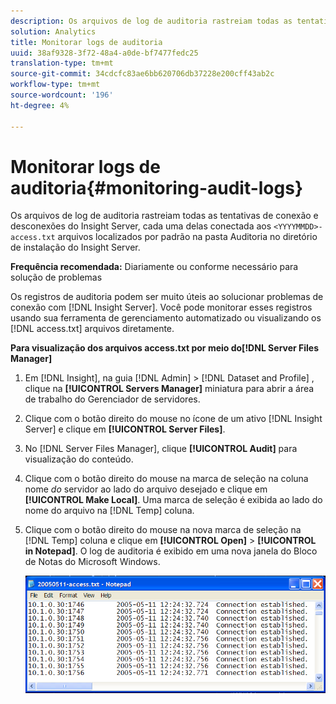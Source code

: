```yaml
---
description: Os arquivos de log de auditoria rastreiam todas as tentativas de conexão e desconexões do Insight Server, cada uma delas conectada aos arquivos <AAAMMDD>-access.txt, localizados por padrão na pasta Auditoria, dentro do diretório de instalação do Insight Server.
solution: Analytics
title: Monitorar logs de auditoria
uuid: 38af9328-3f72-48a4-a0de-bf7477fedc25
translation-type: tm+mt
source-git-commit: 34cdcfc83ae6bb620706db37228e200cff43ab2c
workflow-type: tm+mt
source-wordcount: '196'
ht-degree: 4%

---
```



# Monitorar logs de auditoria{#monitoring-audit-logs}

Os arquivos de log de auditoria rastreiam todas as tentativas de conexão e desconexões do Insight Server, cada uma delas conectada aos `<YYYYMMDD>-access.txt` arquivos localizados por padrão na pasta Auditoria no diretório de instalação do Insight Server.

**Frequência recomendada:** Diariamente ou conforme necessário para solução de problemas

Os registros de auditoria podem ser muito úteis ao solucionar problemas de conexão com [!DNL Insight Server]. Você pode monitorar esses registros usando sua ferramenta de gerenciamento automatizado ou visualizando os [!DNL access.txt] arquivos diretamente.

**Para visualização dos arquivos access.txt por meio do[!DNL Server Files Manager]**

1. Em [!DNL Insight], na guia [!DNL Admin] > [!DNL Dataset and Profile] , clique na **[!UICONTROL Servers Manager]** miniatura para abrir a área de trabalho do Gerenciador de servidores.
1. Clique com o botão direito do mouse no ícone de um ativo [!DNL Insight Server] e clique em **[!UICONTROL Server Files]**.
1. No [!DNL Server Files Manager], clique **[!UICONTROL Audit]** para visualização do conteúdo.
1. Clique com o botão direito do mouse na marca de seleção na coluna nome *do* servidor ao lado do arquivo desejado e clique em **[!UICONTROL Make Local]**. Uma marca de seleção é exibida ao lado do nome do arquivo na [!DNL Temp] coluna.
1. Clique com o botão direito do mouse na nova marca de seleção na [!DNL Temp] coluna e clique em **[!UICONTROL Open]** > **[!UICONTROL in Notepad]**. O log de auditoria é exibido em uma nova janela do Bloco de Notas do Microsoft Windows.

   ![Informações da etapa](assets/cfg_accesscontrol_accessFile.png)

